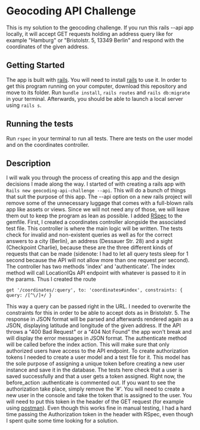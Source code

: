 # Geocoding API Challenge

This is my solution to the geocoding challenge. If you run this rails --api app locally, it will accept GET requests holding an address query like for example "Hamburg" or "Bristolstr. 5, 13349 Berlin" and respond with the coordinates of the given address.
## Getting Started

The app is built with [rails](https://github.com/rails/rails). You will need to install [rails](https://github.com/rails/rails) to use it.
In order to get this program running on your computer, download this repository and move to its folder. Run ```bundle install```, ```rails routes``` and ```rails db:migrate``` in your terminal. Afterwards, you should be able to launch a local server using ```rails s```.


## Running the tests

Run ```rspec``` in your terminal to run all tests. There are tests on the user model and on the coordinates controller.

## Description

I will walk you through the process of creating this app and the design decisions I made along the way.
I started of with creating a rails app with ```Rails new geocoding-api-challenge --api```. This will do a bunch of things that suit the purpose of this app. The --api option on a new rails project will remove some of the unnecessary luggage that comes with a full-blown rails app like assets or views. Since we will not need any of those, we will leave them out to keep the program as lean as possible. I added [RSpec](https://github.com/rspec/rspec-rails) to the gemfile.
First, I created a coordinates controller alongside the associated test file. This controller is where the main logic will be written. The tests check for invalid and non-existent queries as well as for the correct answers to a city (Berlin), an address (Dessauer Str. 28) and a sight (Checkpoint Charlie), because these are the three different kinds of requests that can be made (sidenote: I had to let all query tests sleep for 1 second because the API will not allow more than one request per second).
The controller has two methods 'index' and 'authenticate'. The index method will call LocationIQs API endpoint with whatever is passed to it in the params. Thus I created the route
```
get '/coordinates/:query', to: 'coordinates#index', constraints: { query: /[^\/]+/ }
```
This way a query can be passed right in the URL. I needed to overwrite the constraints for this in order to be able to accept dots as in Bristolstr. 5. The response in JSON format will be parsed and afterwards rendered again as a JSON, displaying latitude and longitude of the given address. If the API throws a "400 Bad Request" or a "404 Not Found" the app won't break and will display the error messages in JSON format.
The authenticate method will be called before the index action. This will make sure that only authorized users have access to the API endpoint. To create authorization tokens I needed to create a user model and a test file for it. This model has the sole purpose of assigning a unique token before creating a new user instance and save it in the database. The tests here check that a user is saved successfully and that a user gets a token assigned.
Right now, the before_action :authenticate is commented out. If you want to see the authorization take place, simply remove the '#'. You will need to create a new user in the console and take the token that is assigned to the user. You will need to put this token in the header of the GET request (for example using [postman](https://www.getpostman.com/)). Even though this works fine in manual testing, I had a hard time passing the Authorization token in the header with RSpec, even though I spent quite some time looking for a solution.

